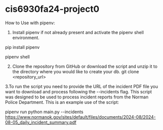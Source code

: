 # cis6930fa24-project0

How to Use with pipenv:

1. Install pipenv if not already present and activate the pipenv shell environment.

pip install pipenv

pipenv shell

2. Clone the repository from GitHub or download the script and unzip it to the directory where you would like to create your db.
git clone <repository_url>

3.To run the script you need to provide the URL of the incident PDF file you want to download and process following the --incidents flag. This script was designed to be used to process incident reports from the Norman Police Department. This is an example use of the script:

pipenv run python main.py --incidents https://www.normanok.gov/sites/default/files/documents/2024-08/2024-08-05_daily_incident_summary.pdf
